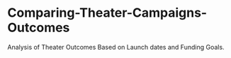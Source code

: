 # Comparing-Theater-Campaigns-Outcomes
Analysis of Theater Outcomes Based on Launch dates and Funding Goals.
